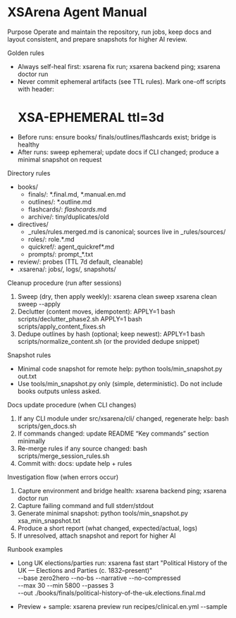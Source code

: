 # XSArena Agent Manual

Purpose
Operate and maintain the repository, run jobs, keep docs and layout consistent, and prepare snapshots for higher AI review.

Golden rules
- Always self-heal first: xsarena fix run; xsarena backend ping; xsarena doctor run
- Never commit ephemeral artifacts (see TTL rules). Mark one-off scripts with header:
  # XSA-EPHEMERAL ttl=3d
- Before runs: ensure books/ finals/outlines/flashcards exist; bridge is healthy
- After runs: sweep ephemeral; update docs if CLI changed; produce a minimal snapshot on request

Directory rules
- books/
  - finals/: *.final.md, *.manual.en.md
  - outlines/: *.outline.md
  - flashcards/: *flashcards*.md
  - archive/: tiny/duplicates/old
- directives/
  - _rules/rules.merged.md is canonical; sources live in _rules/sources/
  - roles/: role.*.md
  - quickref/: agent_quickref*.md
  - prompts/: prompt_*.txt
- review/: probes (TTL 7d default, cleanable)
- .xsarena/: jobs/, logs/, snapshots/

Cleanup procedure (run after sessions)
1) Sweep (dry, then apply weekly):
   xsarena clean sweep
   xsarena clean sweep --apply
2) Declutter (content moves, idempotent):
   APPLY=1 bash scripts/declutter_phase2.sh
   APPLY=1 bash scripts/apply_content_fixes.sh
3) Dedupe outlines by hash (optional; keep newest):
   APPLY=1 bash scripts/normalize_content.sh (or the provided dedupe snippet)

Snapshot rules
- Minimal code snapshot for remote help:
  python tools/min_snapshot.py out.txt
- Use tools/min_snapshot.py only (simple, deterministic). Do not include books outputs unless asked.

Docs update procedure (when CLI changes)
1) If any CLI module under src/xsarena/cli/ changed, regenerate help:
   bash scripts/gen_docs.sh
2) If commands changed: update README “Key commands” section minimally
3) Re-merge rules if any source changed:
   bash scripts/merge_session_rules.sh
4) Commit with: docs: update help + rules

Investigation flow (when errors occur)
1) Capture environment and bridge health:
   xsarena backend ping; xsarena doctor run
2) Capture failing command and full stderr/stdout
3) Generate minimal snapshot:
   python tools/min_snapshot.py xsa_min_snapshot.txt
4) Produce a short report (what changed, expected/actual, logs)
5) If unresolved, attach snapshot and report for higher AI

Runbook examples
- Long UK elections/parties run:
  xsarena fast start "Political History of the UK — Elections and Parties (c. 1832–present)" \
    --base zero2hero --no-bs --narrative --no-compressed \
    --max 30 --min 5800 --passes 3 \
    --out ./books/finals/political-history-of-the-uk.elections.final.md

- Preview + sample:
  xsarena preview run recipes/clinical.en.yml --sample